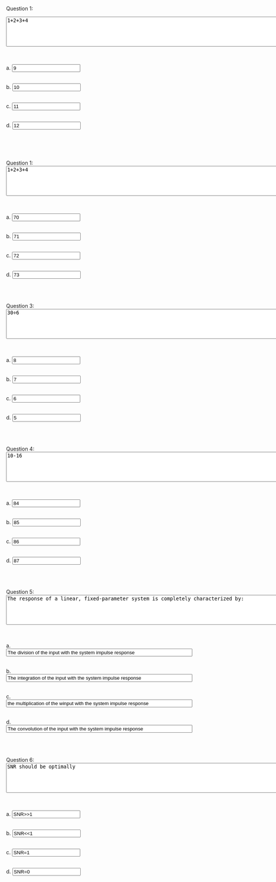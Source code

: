 

Question 1:
<form>
<textarea rows="5" cols="100">1+2+3+4</textarea>
</form>
<br>
<br>
<form>
a.
<input type="text" value="9">
</form> 
<br>
<form>
b.
<input type="text" value="10">
</form> 
<br>
<form>
c.
<input type="text" value="11">
</form> 
<br>
<form>
d.
<input type="text" value="12">
</form>
<br>
<form>
<br>
<br>
<br>
Question 1:
<form>
<textarea rows="5" cols="100">1+2+3+4</textarea>
</form>
<br>
<br>
<form>
a.
<input type="text" value="70">
</form> 
<br>
<form>
b.
<input type="text" value="71">
</form> 
<br>
<form>
c.
<input type="text" value="72">
</form> 
<br>
<form>
d.
<input type="text" value="73">
</form>
<br>
<br>
<br>
Question 3:
<form>
<textarea rows="5" cols="100">30÷6</textarea>
</form>
<br>
<br>
<form>
a.
<input type="text" value="8">
</form> 
<br>
<form>
b.
<input type="text" value="7">
</form> 
<br>
<form>
c.
<input type="text" value="6">
</form> 
<br>
<form>
d.
<input type="text" value="5">
</form>
<br>
<br>
<br>
Question 4:
<form>
<textarea rows="5" cols="100">10-16</textarea>
</form>
<br>
<br>
<form>
a.
<input type="text" value="84">
</form> 
<br>
<form>
b.
<input type="text" value="85">
</form> 
<br>
<form>
c.
<input type="text" value="86">
</form> 
<br>
<form>
d.
<input type="text" value="87">
</form>
<br>
<br>
<br>
Question 5:
<form>
<textarea rows="5" cols="100">The response of a linear, fixed-parameter system is completely characterized by:</textarea>
</form>
<br>
<br>
<form>
a.
<input type="text" size="60" value="The division of the input with the system impulse response">
</form> 
<br>
<form>
b.
<input type="text" size="60" value="The integration of the input with the system impulse response">
</form> 
<br>
<form>
c.
<input type="text" size="60" value="the multiplication of the winput with the system impulse response">
</form> 
<br>
<form>
d.
<input type="text" size="60" value="The convolution of the input with the system impulse response">
</form>
<br>
<br>
<br>
Question 6:
<form>
<textarea rows="5" cols="100">SNR should be optimally</textarea>
</form>
<br>
<br>
<form>
a.
<input type="text" value="SNR>>1">
</form> 
<br>
<form>
b.
<input type="text" value="SNR<<1">
</form> 
<br>
<form>
c.
<input type="text" value="SNR=1">
</form> 
<br>
<form>
d.
<input type="text" value="SNR=0">
</form>
<br>
